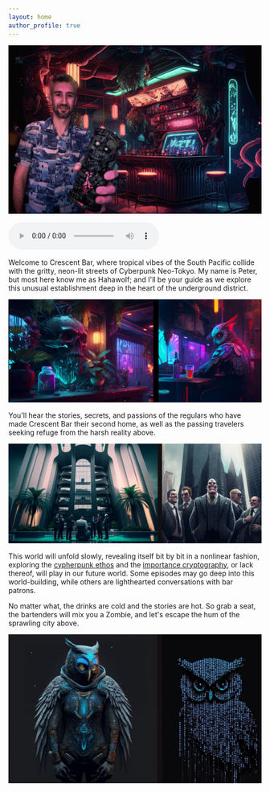 ```yaml
---
layout: home
author_profile: true
---
```


![](assets/images/crescentbar.jpg)

<audio controls>
  <source src="/assets/audio/intro.mp3" type="audio/mpeg">
Your browser does not support the audio element.
</audio>

Welcome to Crescent Bar, where tropical vibes of the South Pacific collide with the gritty, neon-lit streets of Cyberpunk Neo-Tokyo. My name is Peter, but most here know me as Hahawolf; and I'll be your guide as we explore this unusual establishment deep in the heart of the underground district.  

![](assets/images/crescentbar2.jpg)

You'll hear the stories, secrets, and passions of the regulars who have made Crescent Bar their second home, as well as the passing travelers seeking refuge from the harsh reality above.

![](assets/images/bankers.jpg)

This world will unfold slowly, revealing itself bit by bit in a nonlinear fashion, exploring the [cypherpunk ethos](https://en.wikipedia.org/wiki/Cypherpunk) and the [importance cryptography](/an-important-truth-few-people-agree-with), or lack thereof, will play in our future world.  Some episodes may go deep into this world-building, while others are lighthearted conversations with bar patrons.

No matter what, the drinks are cold and the stories are hot.  So grab a seat, the bartenders will mix you a Zombie, and let's escape the hum of the sprawling city above.

![](assets/images/hahawolf-upscale.jpg)
